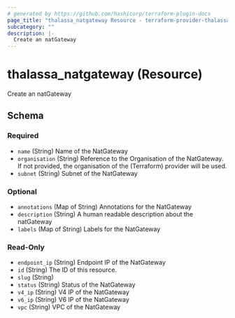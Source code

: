 ```yaml
---
# generated by https://github.com/hashicorp/terraform-plugin-docs
page_title: "thalassa_natgateway Resource - terraform-provider-thalassa"
subcategory: ""
description: |-
  Create an natGateway
---
```


# thalassa_natgateway (Resource)

Create an natGateway



<!-- schema generated by tfplugindocs -->
## Schema

### Required

- `name` (String) Name of the NatGateway
- `organisation` (String) Reference to the Organisation of the NatGateway. If not provided, the organisation of the (Terraform) provider will be used.
- `subnet` (String) Subnet of the NatGateway

### Optional

- `annotations` (Map of String) Annotations for the NatGateway
- `description` (String) A human readable description about the natGateway
- `labels` (Map of String) Labels for the NatGateway

### Read-Only

- `endpoint_ip` (String) Endpoint IP of the NatGateway
- `id` (String) The ID of this resource.
- `slug` (String)
- `status` (String) Status of the NatGateway
- `v4_ip` (String) V4 IP of the NatGateway
- `v6_ip` (String) V6 IP of the NatGateway
- `vpc` (String) VPC of the NatGateway
